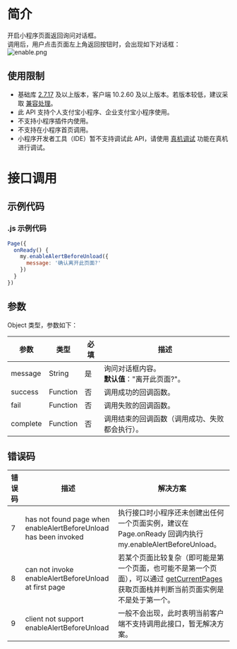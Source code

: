 
# 简介
开启小程序页面返回询问对话框。<br />调用后，用户点击页面左上角返回按钮时，会出现如下对话框：<br />![enable.png](https://cdn.nlark.com/yuque/0/2022/png/179989/1651127749522-3f26bd66-5891-4368-91dd-8cdbf2ccd36b.png#align=left&display=inline&height=107&margin=%5Bobject%20Object%5D&name=enable.png&originHeight=303&originWidth=849&size=26032&status=done&style=stroke&width=300)

## 使用限制

- 基础库 [2.7.17](https://opendocs.alipay.com/mini/framework/lib-upgrade-v2) 及以上版本，客户端 10.2.60 及以上版本。若版本较低，建议采取 [兼容处理](https://opendocs.alipay.com/mini/framework/compatibility)。
- 此 API 支持个人支付宝小程序、企业支付宝小程序使用。
- 不支持小程序插件内使用。
- 不支持在小程序首页调用。
- 小程序开发者工具（IDE）暂不支持调试此 API，请使用 [真机调试](https://opendocs.alipay.com/mini/ide/remote-debug) 功能在真机进行调试。

# 接口调用

## 示例代码

### .js 示例代码
```javascript
Page({
  onReady() {
    my.enableAlertBeforeUnload({
      message: '确认离开此页面?'
    })
  }
})

```

## 参数
Object 类型，参数如下：

| **参数** | **类型** | **必填** | **描述** |
| --- | --- | --- | --- |
| message | String | 是 | 询问对话框内容。<br />**默认值**："离开此页面?"。 |
| success | Function | 否 | 调用成功的回调函数。 |
| fail | Function | 否 | 调用失败的回调函数。 |
| complete | Function | 否 | 调用结束的回调函数（调用成功、失败都会执行）。 |


## 错误码
| **错误码** | **描述** | **解决方案** |
| --- | --- | --- |
| 7 | has not found page when enableAlertBeforeUnload has been invoked | 执行接口时小程序还未创建出任何一个页面实例，建议在 Page.onReady 回调内执行 my.enableAlertBeforeUnload。 |
| 8 | can not invoke enableAlertBeforeUnload at first page | 若某个页面比较复杂（即可能是第一个页面，也可能不是第一个页面），可以通过 [getCurrentPages](https://opendocs.alipay.com/mini/framework/getcurrentpages) 获取页面栈并判断当前页面实例是不是处于第一个。 |
| 9 | client not support enableAlertBeforeUnload | 一般不会出现，此时表明当前客户端不支持调用此接口，暂无解决方案。 |

<br />
